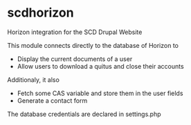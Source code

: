 # scdhorizon

Horizon integration for the SCD Drupal Website

This module connects directly to the database of Horizon to

 * Display the current documents of a user
 * Allow users to download a quitus and close their accounts
 
Additionaly, it also

 * Fetch some CAS variable and store them in the user fields
 * Generate a contact form

The database credentials are declared in settings.php
